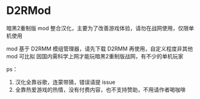 # D2RMod
暗黑2重制版 mod 整合汉化，主要为了改善游戏体验，请勿在战网使用，仅限单机使用

mod 基于 D2RMM 模组管理器，请先下载 D2RMM 再使用，自定义程度非其他 mod 可比拟
因国内需科学上网才能玩暗黑2重制版战网，有不少的单机玩家


ps：
1. 汉化全靠谷歌，连蒙带猜，错误请提 issue
2. 全靠热爱游戏的热情，没有付费内容，也不支持赞助，不用请作者喝咖啡
